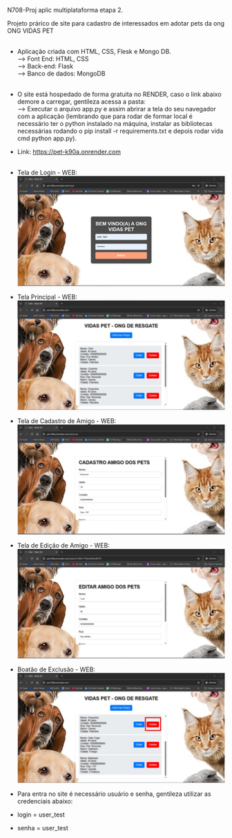 N708-Proj aplic multiplataforma etapa 2.

Projeto prárico de site para cadastro de interessados em adotar pets da ong  ONG VIDAS PET</br></br>

* Aplicação criada com HTML, CSS, Flesk e Mongo DB.</br>
 --> Font End: HTML, CSS</br>
 --> Back-end: Flask</br>
 --> Banco de dados: MongoDB</br></br>

 * O site está hospedado de forma gratuita no RENDER, caso o link abaixo demore a carregar, gentileza acessa a pasta:</br>
 --> Executar o arquivo app.py e assim abrirar a tela do seu navegador com a aplicação (lembrando que para rodar de formar local é necessário ter o python instalado na máquina, instalar as bibliotecas necessárias rodando o pip install -r requirements.txt e depois rodar vida cmd python app.py).</br>
 * Link: https://pet-k90a.onrender.com </br></br>

* Tela de Login - WEB:</br>
![Tela de Login WEB](img_readme/tela_login_web.png)</br>

* Tela Principal - WEB:</br>
![Tela principal WEB](img_readme/tela_principal_web.png)</br>

* Tela de Cadastro de Amigo - WEB:</br>
![Tela cadastro WEB](img_readme/tela_cadastro_web.png)</br>

* Tela de Edição de Amigo - WEB:</br>
![Tela edição do WEB](img_readme/tela_edicao_web.png)</br>

* Boatão de Exclusão - WEB:</br>
![Botão de exclusão de amigo WEB](img_readme/btn_excluir_web.png)</br>



* Para entra no site é necessário usuário e senha, gentileza utilizar as credenciais abaixo:

* login = user_test</br>
* senha = user_test</br>
